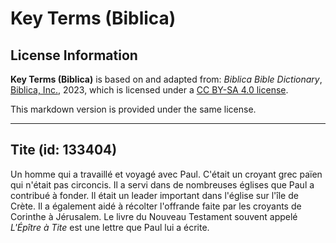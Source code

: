 # Key Terms (Biblica)

## License Information

**Key Terms (Biblica)** is based on and adapted from: _Biblica Bible Dictionary_, [Biblica, Inc.](https://www.biblica.com/), 2023, which is licensed under a [CC BY-SA 4.0 license](https://creativecommons.org/licenses/by-sa/4.0/legalcode.en).

This markdown version is provided under the same license.



--------------------------------

## Tite (id: 133404)

Un homme qui a travaillé et voyagé avec Paul. C'était un croyant grec païen qui n'était pas circoncis. Il a servi dans de nombreuses églises que Paul a contribué à fonder. Il était un leader important dans l'église sur l'île de Crète. Il a également aidé à récolter l'offrande faite par les croyants de Corinthe à Jérusalem. Le livre du Nouveau Testament souvent appelé *L'Épître à Tite* est une lettre que Paul lui a écrite.


